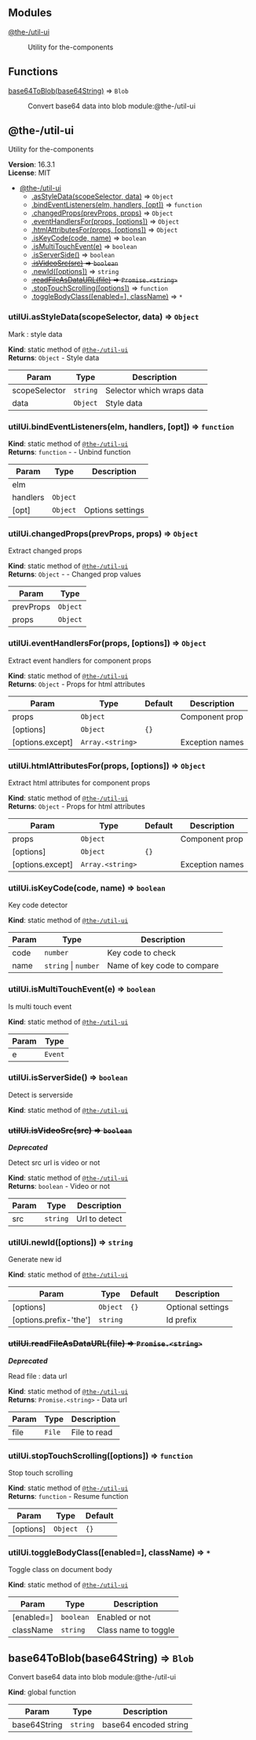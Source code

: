 <!--- Code generated by @the-/script-doc. DO NOT EDIT. -->

## Modules

<dl>
<dt><a href="#module_@the-/util-ui">@the-/util-ui</a></dt>
<dd><p>Utility for the-components</p>
</dd>
</dl>

## Functions

<dl>
<dt><a href="#base64ToBlob">base64ToBlob(base64String)</a> ⇒ <code>Blob</code></dt>
<dd><p>Convert base64 data into blob
module:@the-/util-ui</p>
</dd>
</dl>

<a name="module_@the-/util-ui"></a>

## @the-/util-ui
Utility for the-components

**Version**: 16.3.1  
**License**: MIT  

* [@the-/util-ui](#module_@the-/util-ui)
    * [.asStyleData(scopeSelector, data)](#module_@the-/util-ui.asStyleData) ⇒ <code>Object</code>
    * [.bindEventListeners(elm, handlers, [opt])](#module_@the-/util-ui.bindEventListeners) ⇒ <code>function</code>
    * [.changedProps(prevProps, props)](#module_@the-/util-ui.changedProps) ⇒ <code>Object</code>
    * [.eventHandlersFor(props, [options])](#module_@the-/util-ui.eventHandlersFor) ⇒ <code>Object</code>
    * [.htmlAttributesFor(props, [options])](#module_@the-/util-ui.htmlAttributesFor) ⇒ <code>Object</code>
    * [.isKeyCode(code, name)](#module_@the-/util-ui.isKeyCode) ⇒ <code>boolean</code>
    * [.isMultiTouchEvent(e)](#module_@the-/util-ui.isMultiTouchEvent) ⇒ <code>boolean</code>
    * [.isServerSide()](#module_@the-/util-ui.isServerSide) ⇒ <code>boolean</code>
    * ~~[.isVideoSrc(src)](#module_@the-/util-ui.isVideoSrc) ⇒ <code>boolean</code>~~
    * [.newId([options])](#module_@the-/util-ui.newId) ⇒ <code>string</code>
    * ~~[.readFileAsDataURL(file)](#module_@the-/util-ui.readFileAsDataURL) ⇒ <code>Promise.&lt;string&gt;</code>~~
    * [.stopTouchScrolling([options])](#module_@the-/util-ui.stopTouchScrolling) ⇒ <code>function</code>
    * [.toggleBodyClass([enabled&#x3D;], className)](#module_@the-/util-ui.toggleBodyClass) ⇒ <code>\*</code>

<a name="module_@the-/util-ui.asStyleData"></a>

### utilUi.asStyleData(scopeSelector, data) ⇒ <code>Object</code>
Mark  : style data

**Kind**: static method of [<code>@the-/util-ui</code>](#module_@the-/util-ui)  
**Returns**: <code>Object</code> - Style data  

| Param | Type | Description |
| --- | --- | --- |
| scopeSelector | <code>string</code> | Selector which wraps data |
| data | <code>Object</code> | Style data |

<a name="module_@the-/util-ui.bindEventListeners"></a>

### utilUi.bindEventListeners(elm, handlers, [opt]) ⇒ <code>function</code>
**Kind**: static method of [<code>@the-/util-ui</code>](#module_@the-/util-ui)  
**Returns**: <code>function</code> - - Unbind function  

| Param | Type | Description |
| --- | --- | --- |
| elm |  |  |
| handlers | <code>Object</code> |  |
| [opt] | <code>Object</code> | Options settings |

<a name="module_@the-/util-ui.changedProps"></a>

### utilUi.changedProps(prevProps, props) ⇒ <code>Object</code>
Extract changed props

**Kind**: static method of [<code>@the-/util-ui</code>](#module_@the-/util-ui)  
**Returns**: <code>Object</code> - - Changed prop values  

| Param | Type |
| --- | --- |
| prevProps | <code>Object</code> | 
| props | <code>Object</code> | 

<a name="module_@the-/util-ui.eventHandlersFor"></a>

### utilUi.eventHandlersFor(props, [options]) ⇒ <code>Object</code>
Extract event handlers for component props

**Kind**: static method of [<code>@the-/util-ui</code>](#module_@the-/util-ui)  
**Returns**: <code>Object</code> - Props for html attributes  

| Param | Type | Default | Description |
| --- | --- | --- | --- |
| props | <code>Object</code> |  | Component prop |
| [options] | <code>Object</code> | <code>{}</code> |  |
| [options.except] | <code>Array.&lt;string&gt;</code> |  | Exception names |

<a name="module_@the-/util-ui.htmlAttributesFor"></a>

### utilUi.htmlAttributesFor(props, [options]) ⇒ <code>Object</code>
Extract html attributes for component props

**Kind**: static method of [<code>@the-/util-ui</code>](#module_@the-/util-ui)  
**Returns**: <code>Object</code> - Props for html attributes  

| Param | Type | Default | Description |
| --- | --- | --- | --- |
| props | <code>Object</code> |  | Component prop |
| [options] | <code>Object</code> | <code>{}</code> |  |
| [options.except] | <code>Array.&lt;string&gt;</code> |  | Exception names |

<a name="module_@the-/util-ui.isKeyCode"></a>

### utilUi.isKeyCode(code, name) ⇒ <code>boolean</code>
Key code detector

**Kind**: static method of [<code>@the-/util-ui</code>](#module_@the-/util-ui)  

| Param | Type | Description |
| --- | --- | --- |
| code | <code>number</code> | Key code to check |
| name | <code>string</code> \| <code>number</code> | Name of key code to compare |

<a name="module_@the-/util-ui.isMultiTouchEvent"></a>

### utilUi.isMultiTouchEvent(e) ⇒ <code>boolean</code>
Is multi touch event

**Kind**: static method of [<code>@the-/util-ui</code>](#module_@the-/util-ui)  

| Param | Type |
| --- | --- |
| e | <code>Event</code> | 

<a name="module_@the-/util-ui.isServerSide"></a>

### utilUi.isServerSide() ⇒ <code>boolean</code>
Detect is serverside

**Kind**: static method of [<code>@the-/util-ui</code>](#module_@the-/util-ui)  
<a name="module_@the-/util-ui.isVideoSrc"></a>

### ~~utilUi.isVideoSrc(src) ⇒ <code>boolean</code>~~
***Deprecated***

Detect src url is video or not

**Kind**: static method of [<code>@the-/util-ui</code>](#module_@the-/util-ui)  
**Returns**: <code>boolean</code> - Video or not  

| Param | Type | Description |
| --- | --- | --- |
| src | <code>string</code> | Url to detect |

<a name="module_@the-/util-ui.newId"></a>

### utilUi.newId([options]) ⇒ <code>string</code>
Generate new id

**Kind**: static method of [<code>@the-/util-ui</code>](#module_@the-/util-ui)  

| Param | Type | Default | Description |
| --- | --- | --- | --- |
| [options] | <code>Object</code> | <code>{}</code> | Optional settings |
| [options.prefix-'the'] | <code>string</code> |  | Id prefix |

<a name="module_@the-/util-ui.readFileAsDataURL"></a>

### ~~utilUi.readFileAsDataURL(file) ⇒ <code>Promise.&lt;string&gt;</code>~~
***Deprecated***

Read file  : data url

**Kind**: static method of [<code>@the-/util-ui</code>](#module_@the-/util-ui)  
**Returns**: <code>Promise.&lt;string&gt;</code> - Data url  

| Param | Type | Description |
| --- | --- | --- |
| file | <code>File</code> | File to read |

<a name="module_@the-/util-ui.stopTouchScrolling"></a>

### utilUi.stopTouchScrolling([options]) ⇒ <code>function</code>
Stop touch scrolling

**Kind**: static method of [<code>@the-/util-ui</code>](#module_@the-/util-ui)  
**Returns**: <code>function</code> - Resume function  

| Param | Type | Default |
| --- | --- | --- |
| [options] | <code>Object</code> | <code>{}</code> | 

<a name="module_@the-/util-ui.toggleBodyClass"></a>

### utilUi.toggleBodyClass([enabled&#x3D;], className) ⇒ <code>\*</code>
Toggle class on document body

**Kind**: static method of [<code>@the-/util-ui</code>](#module_@the-/util-ui)  

| Param | Type | Description |
| --- | --- | --- |
| [enabled=] | <code>boolean</code> | Enabled or not |
| className | <code>string</code> | Class name to toggle |

<a name="base64ToBlob"></a>

## base64ToBlob(base64String) ⇒ <code>Blob</code>
Convert base64 data into blob
module:@the-/util-ui

**Kind**: global function  

| Param | Type | Description |
| --- | --- | --- |
| base64String | <code>string</code> | base64 encoded string |

